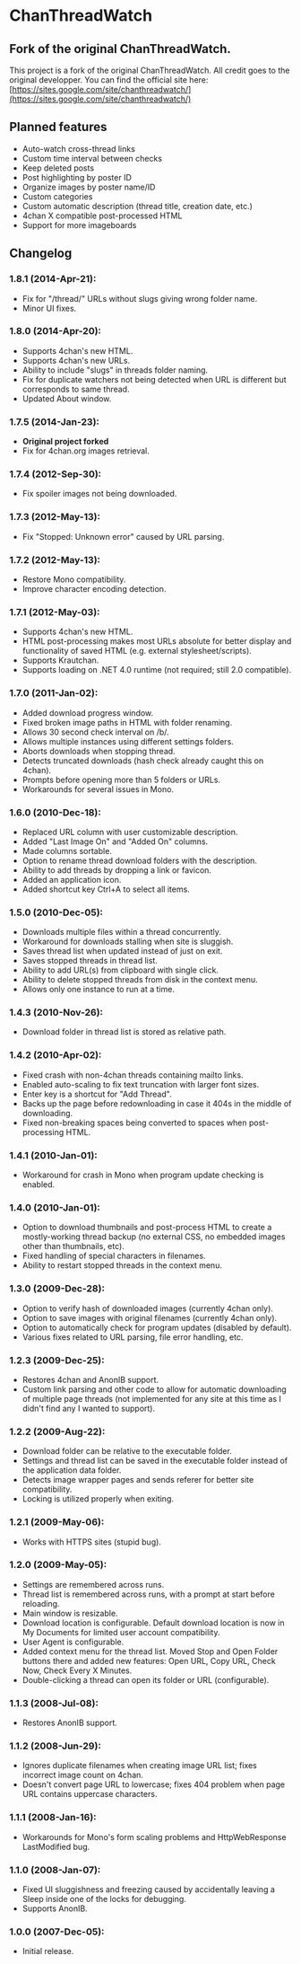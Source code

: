 # ChanThreadWatch

## Fork of the original ChanThreadWatch.

This project is a fork of the original ChanThreadWatch. All credit goes to the original developper.
You can find the official site here: [https://sites.google.com/site/chanthreadwatch/](https://sites.google.com/site/chanthreadwatch/)

## Planned features
- Auto-watch cross-thread links
- Custom time interval between checks
- Keep deleted posts
- Post highlighting by poster ID
- Organize images by poster name/ID
- Custom categories
- Custom automatic description (thread title, creation date, etc.)
- 4chan X compatible post-processed HTML
- Support for more imageboards

## Changelog
### 1.8.1 (2014-Apr-21):
- Fix for "/thread/" URLs without slugs giving wrong folder name.
- Minor UI fixes.

### 1.8.0 (2014-Apr-20):
- Supports 4chan's new HTML.
- Supports 4chan's new URLs.
- Ability to include "slugs" in threads folder naming.
- Fix for duplicate watchers not being detected when URL is different but corresponds to same thread.
- Updated About window.

### 1.7.5 (2014-Jan-23):
- **Original project forked**
- Fix for 4chan.org images retrieval.

### 1.7.4 (2012-Sep-30):
- Fix spoiler images not being downloaded.

### 1.7.3 (2012-May-13):
- Fix "Stopped: Unknown error" caused by URL parsing.

### 1.7.2 (2012-May-13):
- Restore Mono compatibility.
- Improve character encoding detection.

### 1.7.1 (2012-May-03):
- Supports 4chan's new HTML.
- HTML post-processing makes most URLs absolute for better display and functionality of saved HTML (e.g. external stylesheet/scripts).
- Supports Krautchan.
- Supports loading on .NET 4.0 runtime (not required; still 2.0 compatible).

### 1.7.0 (2011-Jan-02):
- Added download progress window.
- Fixed broken image paths in HTML with folder renaming.
- Allows 30 second check interval on /b/.
- Allows multiple instances using different settings folders.
- Aborts downloads when stopping thread.
- Detects truncated downloads (hash check already caught this on 4chan).
- Prompts before opening more than 5 folders or URLs.
- Workarounds for several issues in Mono.

### 1.6.0 (2010-Dec-18):
- Replaced URL column with user customizable description.
- Added "Last Image On" and "Added On" columns.
- Made columns sortable.
- Option to rename thread download folders with the description.
- Ability to add threads by dropping a link or favicon.
- Added an application icon.
- Added shortcut key Ctrl+A to select all items.

### 1.5.0 (2010-Dec-05):
- Downloads multiple files within a thread concurrently.
- Workaround for downloads stalling when site is sluggish.
- Saves thread list when updated instead of just on exit.
- Saves stopped threads in thread list.
- Ability to add URL(s) from clipboard with single click.
- Ability to delete stopped threads from disk in the context menu.
- Allows only one instance to run at a time.

### 1.4.3 (2010-Nov-26):
- Download folder in thread list is stored as relative path.

### 1.4.2 (2010-Apr-02):
- Fixed crash with non-4chan threads containing mailto links.
- Enabled auto-scaling to fix text truncation with larger font sizes.
- Enter key is a shortcut for "Add Thread".
- Backs up the page before redownloading in case it 404s in the middle of downloading.
- Fixed non-breaking spaces being converted to spaces when post-processing HTML.

### 1.4.1 (2010-Jan-01):
- Workaround for crash in Mono when program update checking is enabled.

### 1.4.0 (2010-Jan-01):
- Option to download thumbnails and post-process HTML to create a mostly-working thread backup (no external CSS, no embedded images other than thumbnails, etc).
- Fixed handling of special characters in filenames.
- Ability to restart stopped threads in the context menu.

### 1.3.0 (2009-Dec-28):
- Option to verify hash of downloaded images (currently 4chan only).
- Option to save images with original filenames (currently 4chan only).
- Option to automatically check for program updates (disabled by default).
- Various fixes related to URL parsing, file error handling, etc.

### 1.2.3 (2009-Dec-25):
- Restores 4chan and AnonIB support.
- Custom link parsing and other code to allow for automatic downloading of multiple page threads (not implemented for any site at this time as I didn't find any I wanted to support).
### 1.2.2 (2009-Aug-22):
- Download folder can be relative to the executable folder.
- Settings and thread list can be saved in the executable folder instead of the application data folder.
- Detects image wrapper pages and sends referer for better site compatibility.
- Locking is utilized properly when exiting.

### 1.2.1 (2009-May-06):
- Works with HTTPS sites (stupid bug).

### 1.2.0 (2009-May-05):
- Settings are remembered across runs.
- Thread list is remembered across runs, with a prompt at start before reloading.
- Main window is resizable.
- Download location is configurable. Default download location is now in My Documents for limited user account compatibility.
- User Agent is configurable.
- Added context menu for the thread list. Moved Stop and Open Folder buttons there and added new features: Open URL, Copy URL, Check Now, Check Every X Minutes.
- Double-clicking a thread can open its folder or URL (configurable).

### 1.1.3 (2008-Jul-08):
- Restores AnonIB support.

### 1.1.2 (2008-Jun-29):
- Ignores duplicate filenames when creating image URL list; fixes incorrect image count on 4chan.
- Doesn't convert page URL to lowercase; fixes 404 problem when page URL contains uppercase characters.

### 1.1.1 (2008-Jan-16):
- Workarounds for Mono's form scaling problems and HttpWebResponse LastModified bug.

### 1.1.0 (2008-Jan-07):
- Fixed UI sluggishness and freezing caused by accidentally leaving a Sleep inside one of the locks for debugging.
- Supports AnonIB.

### 1.0.0 (2007-Dec-05):
- Initial release.
